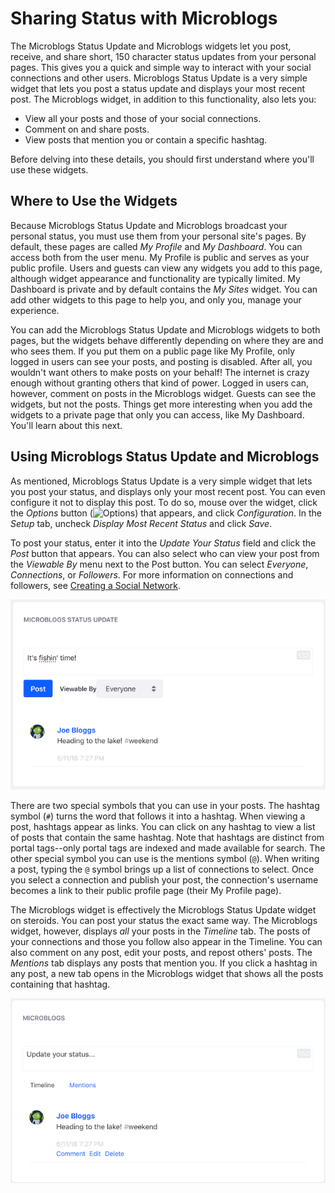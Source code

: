 # Sharing Status with Microblogs [](id=sharing-status-with-microblogs)

The Microblogs Status Update and Microblogs widgets let you post, receive, and 
share short, 150 character status updates from your personal pages. This gives 
you a quick and simple way to interact with your social connections and other 
users. Microblogs Status Update is a very simple widget that lets you post a 
status update and displays your most recent post. The Microblogs widget, in 
addition to this functionality, also lets you: 

- View all your posts and those of your social connections. 
- Comment on and share posts. 
- View posts that mention you or contain a specific hashtag. 

Before delving into these details, you should first understand where you'll use 
these widgets. 

## Where to Use the Widgets [](id=where-to-use-the-widgets)

Because Microblogs Status Update and Microblogs broadcast your personal status, 
you must use them from your personal site's pages. By default, these pages are 
called *My Profile* and *My Dashboard*. You can access both from the user menu. 
My Profile is public and serves as your public profile. Users and guests can 
view any widgets you add to this page, although widget appearance and 
functionality are typically limited. My Dashboard is private and by default 
contains the *My Sites* widget. You can add other widgets to this page to help 
you, and only you, manage your experience. 

You can add the Microblogs Status Update and Microblogs widgets to both pages, 
but the widgets behave differently depending on where they are and who sees 
them. If you put them on a public page like My Profile, only logged in users can 
see your posts, and posting is disabled. After all, you wouldn't want others to 
make posts on your behalf! The internet is crazy enough without granting others 
that kind of power. Logged in users can, however, comment on posts in the 
Microblogs widget. Guests can see the widgets, but not the posts. Things get 
more interesting when you add the widgets to a private page that only you can 
access, like My Dashboard. You'll learn about this next. 

## Using Microblogs Status Update and Microblogs [](id=using-microblogs-status-update-and-microblogs)

As mentioned, Microblogs Status Update is a very simple widget that lets you 
post your status, and displays only your most recent post. You can even 
configure it not to display this post. To do so, mouse over the widget, click 
the *Options* button 
(![Options](../../../images/icon-app-options.png)) 
that appears, and click *Configuration*. In the *Setup* tab, uncheck 
*Display Most Recent Status* and click *Save*. 

To post your status, enter it into the *Update Your Status* field and click the 
*Post* button that appears. You can also select who can view your post from the 
*Viewable By* menu next to the Post button. You can select *Everyone*, 
*Connections*, or *Followers*. For more information on connections and 
followers, see 
[Creating a Social Network](/discover/portal/-/knowledge_base/7-1/creating-a-social-network). 

![Figure 1: The Microblogs Status Update widget lets you post your status, and displays your most recent post.](../../../images/microblogs-status-update.png)

There are two special symbols that you can use in your posts. The hashtag symbol 
(`#`) turns the word that follows it into a hashtag. When viewing a post, 
hashtags appear as links. You can click on any hashtag to view a list of posts 
that contain the same hashtag. Note that hashtags are distinct from portal 
tags--only portal tags are indexed and made available for search. The other 
special symbol you can use is the mentions symbol (`@`). When writing a post, 
typing the `@` symbol brings up a list of connections to select. Once you select 
a connection and publish your post, the connection's username becomes a link to 
their public profile page (their My Profile page). 

The Microblogs widget is effectively the Microblogs Status Update widget on 
steroids. You can post your status the exact same way. The Microblogs widget, 
however, displays *all* your posts in the *Timeline* tab. The posts of your 
connections and those you follow also appear in the Timeline. You can also 
comment on any post, edit your posts, and repost others' posts. The *Mentions* 
tab displays any posts that mention you. If you click a hashtag in any post, a 
new tab opens in the Microblogs widget that shows all the posts containing that 
hashtag. 

![Figure 2: The Microblogs widget displays all your status posts, along with those of your social connections. It also lets you view any posts you're mentioned in.](../../../images/microblogs-app.png)
